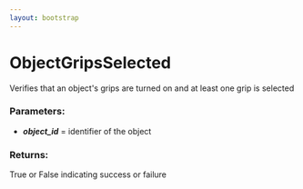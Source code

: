```yaml
---
layout: bootstrap
---
```


# ObjectGripsSelected

Verifies that an object's grips are turned on and at least one grip
        is selected
          

### Parameters:

- ***object_id*** = identifier of the object
        

### Returns:


True or False indicating success or failure
        


